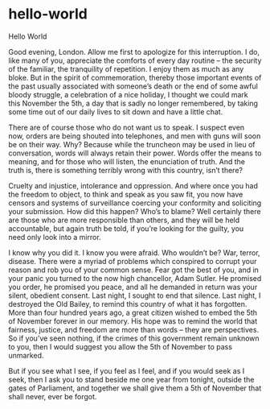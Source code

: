 # hello-world
Hello World

Good evening, London. Allow me first to apologize for this interruption. I do, like many of you, appreciate the comforts of every day routine – the security of the familiar, the tranquility of repetition. I enjoy them as much as any bloke. But in the spirit of commemoration, thereby those important events of the past usually associated with someone’s death or the end of some awful bloody struggle, a celebration of a nice holiday, I thought we could mark this November the 5th, a day that is sadly no longer remembered, by taking some time out of our daily lives to sit down and have a little chat.

There are of course those who do not want us to speak. I suspect even now, orders are being shouted into telephones, and men with guns will soon be on their way. Why? Because while the truncheon may be used in lieu of conversation, words will always retain their power. Words offer the means to meaning, and for those who will listen, the enunciation of truth. And the truth is, there is something terribly wrong with this country, isn’t there?

Cruelty and injustice, intolerance and oppression. And where once you had the freedom to object, to think and speak as you saw fit, you now have censors and systems of surveillance coercing your conformity and soliciting your submission. How did this happen? Who’s to blame? Well certainly there are those who are more responsible than others, and they will be held accountable, but again truth be told, if you’re looking for the guilty, you need only look into a mirror.

I know why you did it. I know you were afraid. Who wouldn’t be? War, terror, disease. There were a myriad of problems which conspired to corrupt your reason and rob you of your common sense. Fear got the best of you, and in your panic you turned to the now high chancellor, Adam Sutler. He promised you order, he promised you peace, and all he demanded in return was your silent, obedient consent. Last night, I sought to end that silence. Last night, I destroyed the Old Bailey, to remind this country of what it has forgotten. More than four hundred years ago, a great citizen wished to embed the 5th of November forever in our memory. His hope was to remind the world that fairness, justice, and freedom are more than words – they are perspectives. So if you’ve seen nothing, if the crimes of this government remain unknown to you, then I would suggest you allow the 5th of November to pass unmarked.

But if you see what I see, if you feel as I feel, and if you would seek as I seek, then I ask you to stand beside me one year from tonight, outside the gates of Parliament, and together we shall give them a 5th of November that shall never, ever be forgot.
